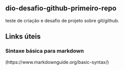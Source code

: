 ## dio-desafio-github-primeiro-repo
teste de criação e desafio de projeto sobre git/github.

## Links úteis
<h3>Sintaxe básica para markdown</h3> (https://www.markdownguide.org/basic-syntax/)
